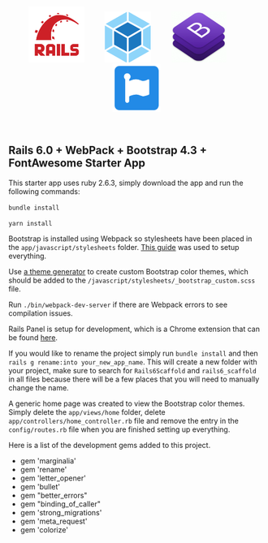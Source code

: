 <p align="center">
  <img src="/images/ror.png" height="110" />
  &nbsp;&nbsp;&nbsp;&nbsp;&nbsp;&nbsp;&nbsp;&nbsp;
  <img src="/images/webpack.png" height="100" />
  &nbsp;&nbsp;&nbsp;&nbsp;&nbsp;&nbsp;&nbsp;&nbsp;
  <img src="/images/bootstrap.png" height="100" />
  &nbsp;&nbsp;&nbsp;&nbsp;&nbsp;&nbsp;&nbsp;&nbsp;
  <img src="/images/fontawesome.png" height="95" />
</p>
<br />

<p style="text-align: center;">
<h2>Rails 6.0 + WebPack + Bootstrap 4.3 + FontAwesome Starter App</h2>
</p>

This starter app uses ruby 2.6.3, simply download the app and run the following commands:

`bundle install`

`yarn install`

Bootstrap is installed using Webpack so stylesheets have been placed in the `app/javascript/stylesheets` folder. [This guide](https://hackernoon.com/integrate-bootstrap-4-and-font-awesome-5-in-rails-6-u87u32zd) was used to setup everything.

Use [a theme generator](https://themestr.app/theme) to create custom Bootstrap color themes, which should be added to the  `/javascript/stylesheets/_bootstrap_custom.scss` file.

Run `./bin/webpack-dev-server` if there are Webpack errors to see compilation issues.

Rails Panel is setup for development, which is a Chrome extension that can be found [here](https://chrome.google.com/webstore/detail/railspanel/gjpfobpafnhjhbajcjgccbbdofdckggg).

If you would like to rename the project simply run `bundle install` and then `rails g rename:into your_new_app_name`. This will create a new folder with your project, make sure to search for `Rails6Scaffold` and `rails6_scaffold `in all files because there will be a few places that you will need to manually change the name. 

A generic home page was created to view the Bootstrap color themes. Simply delete the `app/views/home` folder, delete `app/controllers/home_controller.rb` file and remove the entry in the `config/routes.rb` file when you are finished setting up everything.

Here is a list of the development gems added to this project.

  - gem 'marginalia'
  - gem 'rename'
  - gem 'letter_opener'
  - gem 'bullet'
  - gem "better_errors"
  - gem "binding_of_caller"
  - gem 'strong_migrations'
  - gem 'meta_request'
  - gem 'colorize'
